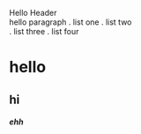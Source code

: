 Hello Header  
hello paragraph
. list one
. list two  
. list three
. list four
# hello
 ## hi
 ##### ehh
 
